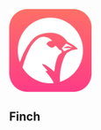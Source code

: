 <img src="https://github.com/NicholasBellucci/Finch/blob/main/Icons/logo.pdf" width="150"/>

## Finch
